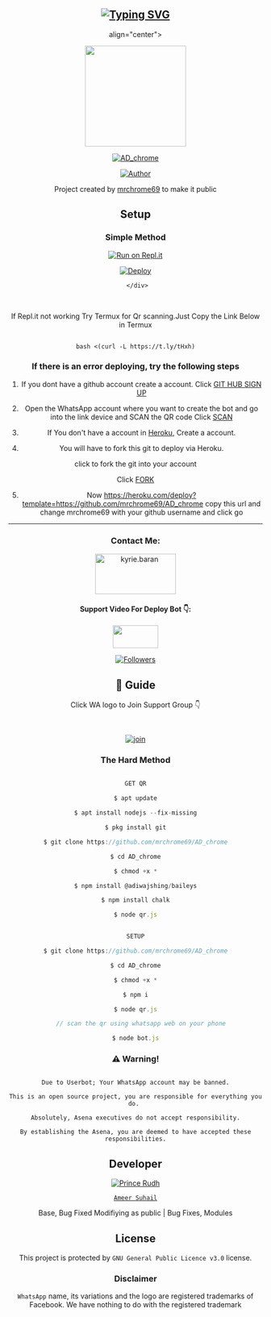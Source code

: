 

<div align="center">

## [![Typing SVG](https://readme-typing-svg.herokuapp.com?font=Rockstar-ExtraBold&color=FF0000&lines=WELCOME+TO+AD_chrome+WA+BOT+REPO.;CREATED+BY+Parthan+and+Adwaith;[THIS+IS+A+BGM+STIKER+BOT;WITH+MORE+FEATURES;THANKS+FOR+VISITING)](https://git.io/typing-svg)


 align="center">

 </a>

</p>

<div align="center">
  <img border-radius: 15px src="https://i.imgur.com/pKnmVZS.jpeg" width="200" height="200"/>
  

  <p align="center">

<a href="#"><img title="AD_chrome" src="https://img.shields.io/badge/AD_chrome-green?colorA=%23ff0000&colorB=%23017e40&style=for-the-badge"></a>

</p>

  <p align="center">

<a href="https://github.com/mrchrome69"><img title="Author" src="https://img.shields.io/badge/Author-mrchrome69-/AD_chrome?color=blue&style=for-the-badge&logo=whatsapp"></a>

</p>

</div>

<p align="center">

Project created by <a href="https://github.com/mrchrome69">mrchrome69</a> to make it public











## Setup

<div align="center">

  ### Simple Method

  

[![Run on Repl.it](https://repl.it/badge/github/quiec/whatsAlfa)](https://replit.com/@mrchrome69/AD_chrome-QR)

[![Deploy](https://www.herokucdn.com/deploy/button.svg)](https://heroku.com/deploy?template=https://github.com/mrchrome69/AD_chrome)

     </div>

<br>

If Repl.it not working Try Termux for Qr scanning.Just Copy the Link Below in Termux

```

bash <(curl -L https://t.ly/tHxh)

``` 

  ### If there is an error deploying, try the following steps

  

1. If you dont have a github account create a account. Click [GIT HUB SIGN UP](https://github.com/signup/)

2. Open the WhatsApp account where you want to create the bot and go into the link device and SCAN the QR code Click [SCAN](https://replit.com/@mrchrome69/AD_chrome-QR?v=1)

 

3. If You don't have a account in [Heroku](https://signup.heroku.com/), Create a account.

4. You will have to fork this git to deploy via Heroku.

  click to fork the git into your account

 Click [FORK](https://github.com/mrchrome69/AD_chrome/fork)

5. Now https://heroku.com/deploy?template=https://github.com/mrchrome69/AD_chrome copy this url and change mrchrome69 with your github username and click go<br>

----

<h3 align="center">Contact Me:</h3>

<p align="center">

<a href="https://www.instagram.com/_mr___chrome_/" target="blank"><img align="center" src="https://i.imgur.com/abRLc29.png" alt="kyrie.baran" height="80" width="160" /></a>

</p>

<h4 align="center">Support Video For Deploy Bot 👇:</h4>

<p align="center">

<a href="https://youtu.be/_D4ZYuUSXjs" target="blank"><img align="center" src="https://upload.wikimedia.org/wikipedia/commons/thumb/e/e1/Logo_of_YouTube_%282015-2017%29.svg/1200px-Logo_of_YouTube_%282015-2017%29.svg.png" height="45" width="90" /></a>

</p>

  <p align="center">

  <a href="httsp://github.com/mrchrome69/AD_chrome">

<p align="center">

<a href="https://github.com/mrchrome69/followers"><img title="Followers" src="https://img.shields.io/github/followers/mrchrome69?color=Magenta&style=flat-square"></a>

</p>

## 📢 Guide

Click WA logo to Join Support Group 👇



<br>

  [![join](https://i.imgur.com/reMlxoc.png)](https://chat.whatsapp.com/ELO0eihDlL88yTfYpxKa8y)

  <div align="center">

       

  </div>

  

### The Hard Method

```js

GET QR

$ apt update

$ apt install nodejs --fix-missing

$ pkg install git

$ git clone https://github.com/mrchrome69/AD_chrome

$ cd AD_chrome

$ chmod +x *

$ npm install @adiwajshing/baileys

$ npm install chalk

$ node qr.js

```

      

```js

SETUP

$ git clone https://github.com/mrchrome69/AD_chrome

$ cd AD_chrome

$ chmod +x *

$ npm i

$ node qr.js

   // scan the qr using whatsapp web on your phone

$ node bot.js

```

### ⚠️ Warning! 

```

Due to Userbot; Your WhatsApp account may be banned.

This is an open source project, you are responsible for everything you do. 

Absolutely, Asena executives do not accept responsibility.

By establishing the Asena, you are deemed to have accepted these responsibilities.

```

## Developer

  <div align="center">

    

  [![`Prince Rudh`](https://github.com/mrchrome69.png?size=200)](https://github.com/mrchrome69)

[`Ameer Suhail`](https://github.com/mrchrome69)  

Base, Bug Fixed Modifiying  as   public | Bug Fixes, Modules

  </div>

    

## License

This project is protected by `GNU General Public Licence v3.0` license.

### Disclaimer

`WhatsApp` name, its variations and the logo are registered trademarks of Facebook. We have nothing to do with the registered trademark


